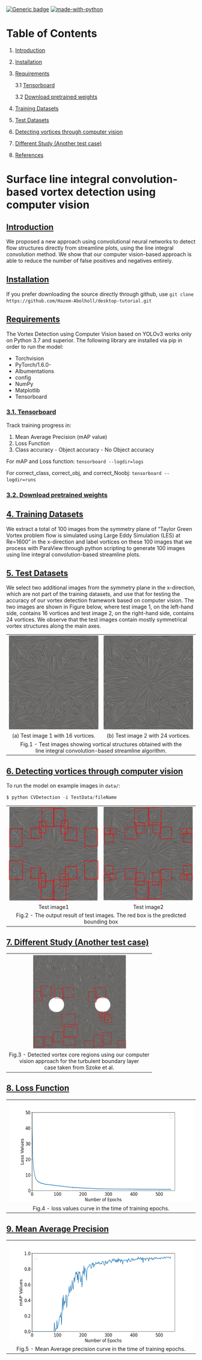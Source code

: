 [![Generic badge](https://img.shields.io/badge/Version-v1.1.0-red.svg)](#)
[![made-with-python](https://img.shields.io/badge/Made%20with-Python-1f425f.svg)](https://www.python.org/)

# Table of Contents
1. [Introduction](#introduction)
2. [Installation](#installation)
3. [Requirements](#requirements)

	3.1 [Tensorboard](#tensorboard)
	
	3.2 [Download pretrained weights](#Download-pretrained-weights)
4. [Training Datasets](#4-Training-Datasets)
5. [Test Datasets](#5-Test-Datasets)
6. [Detecting vortices through computer vision](#6-Detecting-vortices-through-computer-vision)
7. [Different Study (Another test case)](#7-Different-Study-Another-test-case)

8. [References](#8-references)

# Surface line integral convolution-based vortex detection using computer vision

## [Introduction](#)
We proposed a new approach using convolutional neural networks to detect flow structures directly from streamline plots, using the line integral convolution method. We show that our computer vision-based approach is able to reduce the number of false positives and negatives entirely.

## [Installation](#)
If you prefer downloading the source directly through github, use
`git clone https://github.com/Hazem-Abolholl/desktop-tutorial.git`
## [Requirements](#)
The Vortex Detection using Computer Vision based on YOLOv3 works only on Python 3.7 and superior. The following library are installed via pip in order to run the model:
*	Torchvision
*	PyTorch/1.6.0-
*	Albumentations
*	config
*	NumPy
*	Matplotlib
*	Tensorboard

### [3.1. Tensorboard](#)
Track training progress in:
1. Mean Average Precision (mAP value)
2. Loss Function
3. Class accuracy - Object accuracy - No Object accuracy

For mAP and Loss function:
`tensorboard --logdir=logs`

For correct_class, correct_obj, and correct_Noobj:
`tensorboard --logdir=runs`

### [3.2. Download pretrained weights](*)


## [4. Training Datasets](#)
We extract a total of 100 images from the symmetry plane of “Taylor Green Vortex problem flow is simulated using Large Eddy Simulation (LES) at Re=1600” in the x-direction and label vortices on these 100 images that we process with ParaView through python scripting to generate 100 images using line integral convolution-based streamline plots.

## [5. Test Datasets](#)
We select two additional images from the symmetry plane in the x-direction, which are not part of the training datasets, and use that for testing the accuracy of our vortex detection framework based on computer vision. The two images are shown in Figure below, where test image 1, on the left-hand side, contains 16 vortices and test image 2, on the right-hand side, contains 24 vortices. We observe that the test images contain mostly symmetrical vortex structures along the main axes.

<table align="center" style="border: 0"> 
  <tr>
		<td><img src="images/test_image1_before_detecting.png" height="250" width="250" style="border: 0">    
    </td>
    <td><img src="images/test_image2_before_detecting.png" height="250" width="250" style="border: 0">    
    </td>

 </tr>
	<tr align="center" >
	<td><center>(a) Test image 1 with 16 vortices.</center></td>
    <td><center>(b) Test image 2 with 24 vortices.</center></td>

  </tr>
  <tr align="center">
    <td colspan="2" >Fig.1 - Test images showing vortical structures obtained with the
	    <br> line integral convolution-based streamline algorithm.</td>
  </tr>	
 </table>

## [6. Detecting vortices through computer vision](#)
To run the model on example images in `data/`:
```python
$ python CVDetection -i TestData/fileName
```


<table align="center" style="border: 0"> 
  <tr>
		<td><img src="images/testimage1.png" height="250" width="250" style="border: 0">    
    </td>
    <td><img src="images/testimage2.png" height="250" width="250" style="border: 0">    
    </td>

 </tr>
	<tr align="center" >
	<td><center>Test image1</center></td>
    <td><center>Test image2</center></td>

  </tr>
  <tr align="center">
    <td colspan="2" >Fig.2 - The output result of test images. The red box is the predicted bounding box</td>
  </tr>	
 </table>



## [7. Different Study (Another test case)](#)

<table align="center" style="border: 0"> 
  <tr align="center">
		<td><img src="images/Different_test_case.png" height="250" width="250" style="border: 0">    
   
 </tr align="center">
	<tr align="center" >
	<td><center>Fig.3 - Detected vortex core regions using our computer <br>
		            vision approach for the turbulent boundary layer <br>
		                   case taken from Szoke et al.</center></td>
   
  </tr>
   </table>


## [8. Loss Function](#)
<table align="center" style="border: 0"> 
  <tr>
		<td><img src="images/Loss_function.png" height="270" width="585" style="border: 0">    
   
 </tr>
	<tr align="center" >
	<td><center>Fig.4 - loss values curve in the time of training epochs.</center></td>
   
  </tr>
   </table>
  
  ## [9. Mean Average Precision](#)
  
   <table align="center" style="border: 0"> 
  <tr>
		<td><img src="images/mAp_values.png" height="270" width="585" style="border: 0">    
   
 </tr>
	<tr align="center" >
	<td><center>Fig.5 - Mean Average precision curve in the time of training epochs.</center></td>
   
  </tr>
   </table>



